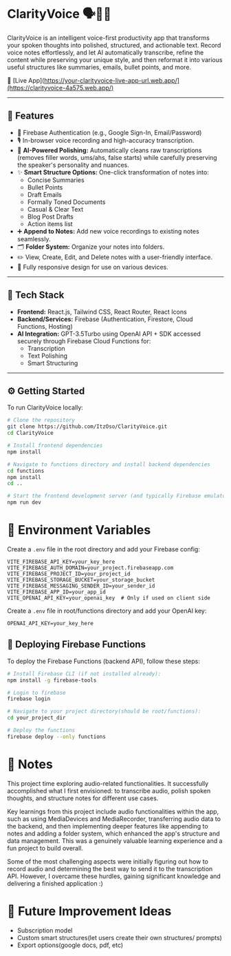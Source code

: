 # ClarityVoice 🗣️📝✨

ClarityVoice is an intelligent voice-first productivity app that transforms your spoken thoughts into polished, structured, and actionable text. Record voice notes effortlessly, and let AI automatically transcribe, refine the content while preserving your unique style, and then reformat it into various useful structures like summaries, emails, bullet points, and more.

🔗 [Live App](https://your-clarityvoice-live-app-url.web.app/](https://clarityvoice-4a575.web.app/)

---

## 🚀 Features

- 🔐 Firebase Authentication (e.g., Google Sign-In, Email/Password)
- 🎙️ In-browser voice recording and high-accuracy transcription.
- 🧠 **AI-Powered Polishing:** Automatically cleans raw transcriptions (removes filler words, ums/ahs, false starts) while carefully preserving the speaker's personality and nuances.
- ✨ **Smart Structure Options:** One-click transformation of notes into:
    - Concise Summaries
    - Bullet Points
    - Draft Emails
    - Formally Toned Documents
    - Casual & Clear Text
    - Blog Post Drafts
    - Action items list
- ➕ **Append to Notes:** Add new voice recordings to existing notes seamlessly.
- 🗂️ **Folder System:** Organize your notes into folders.
- ✏️ View, Create, Edit, and Delete notes with a user-friendly interface.
- 📱 Fully responsive design for use on various devices.

---

## 🧰 Tech Stack

- **Frontend:** React.js, Tailwind CSS, React Router, React Icons
- **Backend/Services:** Firebase (Authentication, Firestore, Cloud Functions, Hosting)
- **AI Integration:** GPT-3.5Turbo using OpenAI API + SDK accessed securely through Firebase Cloud Functions for:
    - Transcription
    - Text Polishing
    - Smart Structuring

---

## ⚙️ Getting Started

To run ClarityVoice locally:

```bash
# Clone the repository
git clone https://github.com/ItzOso/ClarityVoice.git
cd ClarityVoice

# Install frontend dependencies
npm install

# Navigate to functions directory and install backend dependencies
cd functions
npm install
cd ..

# Start the frontend development server (and typically Firebase emulators if configured)
npm run dev
```

# 🔑 Environment Variables
Create a `.env` file in the root directory and add your Firebase config:

```env
VITE_FIREBASE_API_KEY=your_key_here
VITE_FIREBASE_AUTH_DOMAIN=your_project.firebaseapp.com
VITE_FIREBASE_PROJECT_ID=your_project_id
VITE_FIREBASE_STORAGE_BUCKET=your_storage_bucket
VITE_FIREBASE_MESSAGING_SENDER_ID=your_sender_id
VITE_FIREBASE_APP_ID=your_app_id
VITE_OPENAI_API_KEY=your_openai_key  # Only if used on client side
```

Create a `.env` file in root/functions directory and add your OpenAI key:

```env
OPENAI_API_KEY=your_key_here
```

## 🚀 Deploying Firebase Functions

To deploy the Firebase Functions (backend API), follow these steps:

```bash
# Install Firebase CLI (if not installed already):
npm install -g firebase-tools

# Login to firebase
firebase login

# Navigate to your project directory(should be root/functions):
cd your_project_dir

# Deploy the functions
firebase deploy --only functions
```

# 📝 Notes
This project time exploring audio-related functionalities. It successfully accomplished what I first envisioned: to transcribe audio, polish spoken thoughts, and structure notes for different use cases.

Key learnings from this project include audio functionalities within the app, such as using MediaDevices and MediaRecorder, transferring audio data to the backend, and then implementing deeper features like appending to notes and adding a folder system, which enhanced the app's structure and data management. This was a genuinely valuable learning experience and a fun project to build overall.

Some of the most challenging aspects were initially figuring out how to record audio and determining the best way to send it to the transcription API. However, I overcame these hurdles, gaining significant knowledge and delivering a finished application :)

# 📌 Future Improvement Ideas
- Subscription model
- Custom smart structures(let users create their own structures/ prompts)
- Export options(google docs, pdf, etc)
